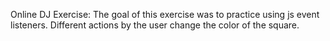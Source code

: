 Online DJ Exercise: 
    The goal of this exercise was to practice using js event listeners. Different actions by the user change the color of the square. 
